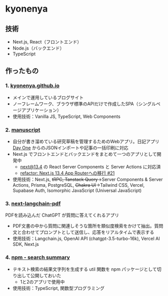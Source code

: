 # kyonenya

## 技術

- Next.js, React（フロントエンド）
- Node.js（バックエンド）
- TypeScript

## 作ったもの

### 1. [kyonenya.github.io](https://github.com/kyonenya/kyonenya.github.io)

- メインで運用しているブログサイト
- ノーフレームワーク、ブラウザ標準のAPIだけで作成したSPA（シングルページアプリケーション）
- 使用技術：Vanilla JS, TypeScript, Web Components

### 2. [manuscript](https://github.com/kyonenya/manuscript)

- 自分が書き溜めている研究草稿を管理するためのWebアプリ。日記アプリ [Day One](https://dayoneapp.com) からのJSONインポートや記事の一括印刷に対応
- Next.js でフロントエンドとバックエンドをまとめて一つのアプリとして開発中
  - next@13.4 の React Server Components と Server Actions に対応済
  - [refactor: Next.js 13.4 App Routerへの移行 #21](https://github.com/kyonenya/manuscript/pull/21)
- 使用技術：Next.js, ~~tRPC, Tanstack Query~~→Server Components & Server Actions, Prisma, PostgreSQL, ~~Chakra UI~~→Tailwind CSS, Vercel, Supabase Auth, Isomorphic JavaScript (Universal JavaScript)

### 3. [next-langchain-pdf](https://github.com/kyonenya/next-langchain-pdf/)

PDFを読み込んだ ChatGPT が質問に答えてくれるアプリ

- PDF文書の中から質問に関連しそうな箇所を類似度検索をかけて抽出。質問文と合わせてプロンプトとして送信し、応答をリアルタイムで表示する
- 使用技術：Langchain.js, OpenAI API (chatgpt-3.5-turbo-16k), Vercel AI SDK, Next.js

### 4. [npm - search summary](https://www.npmjs.com/package/search-summary)

- テキスト検索の結果文字列を生成する util 関数を npm パッケージとして切り出して公開しておいた
  - 1と2のアプリで使用中
- 使用技術：TypeScript, 関数型プログラミング
